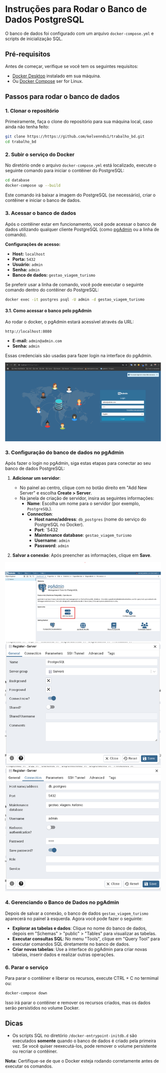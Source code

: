 # Instruções para Rodar o Banco de Dados PostgreSQL

O banco de dados foi configurado com um arquivo `docker-compose.yml` e scripts de inicialização SQL.

## Pré-requisitos

Antes de começar, verifique se você tem os seguintes requisitos:

- [Docker Desktop](https://www.docker.com/get-started) instalado em sua máquina.
- Ou [Docker Compose](https://docs.docker.com/compose/install/) ser for Linux.

## Passos para rodar o banco de dados

### 1. Clonar o repositório

Primeiramente, faça o clone do repositório para sua máquina local, caso ainda não tenha feito:

```bash
git clone https://https://github.com/kelvennds1/trabalho_bd.git
cd trabalho_bd
```

### 2. Subir o serviço do Docker

No diretório onde o arquivo `docker-compose.yml` está localizado, execute o seguinte comando para iniciar o contêiner do PostgreSQL:

```bash
cd database
docker-compose up --build
```

Este comando irá baixar a imagem do PostgreSQL (se necessário), criar o contêiner e iniciar o banco de dados.

### 3. Acessar o banco de dados

Após o contêiner estar em funcionamento, você pode acessar o banco de dados utilizando qualquer cliente PostgreSQL (como [pgAdmin](https://www.pgadmin.org/) ou a linha de comando).

**Configurações de acesso:**

- **Host:** `localhost`
- **Porta:** `5432`
- **Usuário:** `admin`
- **Senha:** `admin`
- **Banco de dados:** `gestao_viagem_turismo`

Se preferir usar a linha de comando, você pode executar o seguinte comando dentro do contêiner do PostgreSQL:

```bash
docker exec -it postgres psql -U admin -d gestao_viagem_turismo
```

#### 3.1. **Como acessar o banco pelo pgAdmin**

Ao rodar o docker, o pgAdmin estará acessível através da URL:

```
http://localhost:8080
```

- **E-mail:** `admin@admin.com`
- **Senha:** `admin`

Essas credenciais são usadas para fazer login na interface do pgAdmin.

![alt text](docs/login_pgadmin.png)

### 3. **Configuração do banco de dados no pgAdmin**

Após fazer o login no pgAdmin, siga estas etapas para conectar ao seu banco de dados PostgreSQL:

1. **Adicionar um servidor**:

   - No painel ao centro, clique com no botão direito em "Add New Server" e escolha **Create > Server**.
   - Na janela de criação de servidor, insira as seguintes informações:
     - **Name**: Escolha um nome para o servidor (por exemplo, `PostgreSQL`).
     - **Connection**:
       - **Host name/address**: `db_postgres` (nome do serviço do PostgreSQL no Docker).
       - **Port**: `5432
       - **Maintenance database**: `gestao_viagem_turismo`
       - **Username**: `admin`
       - **Password**: `admin`

2. **Salvar a conexão**: Após preencher as informações, clique em **Save**.

![alt text](docs/add_new_server.png)
![alt text](docs/general.png) ![alt text](docs/connection.png)

### 4. **Gerenciando o Banco de Dados no pgAdmin**

Depois de salvar a conexão, o banco de dados `gestao_viagem_turismo` aparecerá no painel à esquerda. Agora você pode fazer o seguinte:

- **Explorar as tabelas e dados**: Clique no nome do banco de dados, depois em "Schemas" > "public" > "Tables" para visualizar as tabelas.
- **Executar consultas SQL**: No menu "Tools", clique em "Query Tool" para executar comandos SQL diretamente no banco de dados.
- **Criar novas tabelas**: Use a interface do pgAdmin para criar novas tabelas, inserir dados e realizar outras operações.

### 6. Parar o serviço

Para parar o contêiner e liberar os recursos, execute CTRL + C no termimal ou:

```bash
docker-compose down
```

Isso irá parar o contêiner e remover os recursos criados, mas os dados serão persistidos no volume Docker.

## Dicas

- Os scripts SQL no diretório `/docker-entrypoint-initdb.d` são executados **somente** quando o banco de dados é criado pela primeira vez. Se você quiser reexecutá-los, pode remover o volume persistente ou recriar o contêiner.

**Nota:** Certifique-se de que o Docker esteja rodando corretamente antes de executar os comandos.
